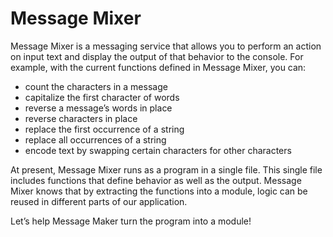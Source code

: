 # Message Mixer

Message Mixer is a messaging service that allows you to perform an action on input text and display the output of that behavior to the console. For example, with the current functions defined in Message Mixer, you can:

- count the characters in a message
- capitalize the first character of words
- reverse a message’s words in place
- reverse characters in place
- replace the first occurrence of a string
- replace all occurrences of a string
- encode text by swapping certain characters for other characters

At present, Message Mixer runs as a program in a single file. This single file includes functions that define behavior as well as the output. Message Mixer knows that by extracting the functions into a module, logic can be reused in different parts of our application.

Let’s help Message Maker turn the program into a module!